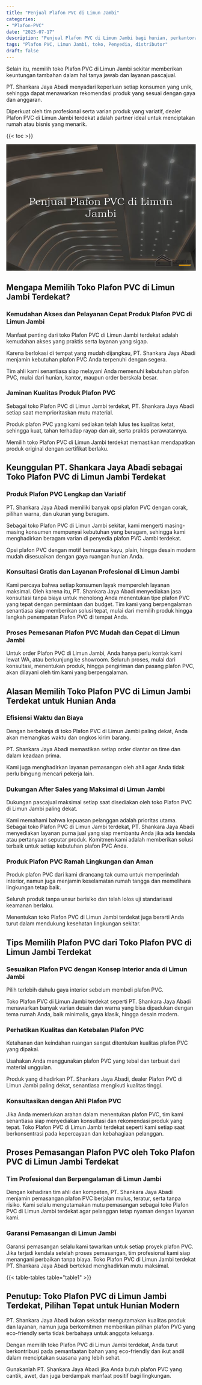 ```yaml
---
title: "Penjual Plafon PVC di Limun Jambi"
categories: 
- "Plafon-PVC"
date: "2025-07-17"
description: "Penjual Plafon PVC di Limun Jambi bagi hunian, perkantoran, dan gerai. Material terbaik, beragam motif, pilihan warna modern, beserta jasa instalasi dikerjakan oleh tenaga ahli berpengalaman serta kepastian resmi!|Layanan distribusi Plafon PVC di Limun Jambi untuk keperluan rumah, kantor, maupun toko, dengan plafon unggulan dan penempatan oleh tim ahli serta garansi resmi.|Alternatif Plafon PVC di Limun Jambi yang andal bagi hunian, kantor, dan ritel, dengan produk berkualitas dan penempatan ditangani oleh tenaga ahli profesional serta kepastian resmi.|Penyediaan Plafon PVC di Limun Jambi untuk hunian, perkantoran, dan ritel, beserta material berkualitas dan instalasi oleh tenaga ahli ahli, disertai dengan garansi resmi.}"
tags: "Plafon PVC, Limun Jambi, toko, Penyedia, distributor"
draft: false
---
```


Selain itu, memilih toko Plafon PVC di Limun Jambi sekitar memberikan keuntungan tambahan dalam hal tanya jawab dan layanan pascajual.

PT. Shankara Jaya Abadi menyadari keperluan setiap konsumen yang unik, sehingga dapat menawarkan rekomendasi produk yang sesuai dengan gaya dan anggaran.

Diperkuat oleh tim profesional serta varian produk yang variatif, dealer Plafon PVC di Limun Jambi terdekat adalah partner ideal untuk menciptakan rumah atau bisnis yang menarik.

{{< toc >}}

![Penjual Plafon PVC di Limun Jambi](/images/Plafon-PVC/Penjual-Plafon-PVC-di-Limun-Jambi.png)


## Mengapa Memilih Toko Plafon PVC di Limun Jambi Terdekat?

### Kemudahan Akses dan Pelayanan Cepat Produk Plafon PVC di Limun Jambi

Manfaat penting dari toko Plafon PVC di Limun Jambi terdekat adalah kemudahan akses yang praktis serta layanan yang sigap.

Karena berlokasi di tempat yang mudah dijangkau, PT. Shankara Jaya Abadi menjamin kebutuhan plafon PVC Anda terpenuhi dengan segera.

Tim ahli kami senantiasa siap melayani Anda memenuhi kebutuhan plafon PVC, mulai dari hunian, kantor, maupun order berskala besar.

### Jaminan Kualitas Produk Plafon PVC

Sebagai toko Plafon PVC di Limun Jambi terdekat, PT. Shankara Jaya Abadi setiap saat memprioritaskan mutu material.

Produk plafon PVC yang kami sediakan telah lulus tes kualitas ketat, sehingga kuat, tahan terhadap rayap dan air, serta praktis perawatannya.

Memilih toko Plafon PVC di Limun Jambi terdekat memastikan mendapatkan produk original dengan sertifikat berlaku.

## Keunggulan PT. Shankara Jaya Abadi sebagai Toko Plafon PVC di Limun Jambi Terdekat

### Produk Plafon PVC Lengkap dan Variatif

PT. Shankara Jaya Abadi memiliki banyak opsi plafon PVC dengan corak, pilihan warna, dan ukuran yang beragam.

Sebagai toko Plafon PVC di Limun Jambi sekitar, kami mengerti masing-masing konsumen mempunyai kebutuhan yang beragam, sehingga kami menghadirkan beragam varian di penyedia plafon PVC Jambi terdekat.

Opsi plafon PVC dengan motif bernuansa kayu, plain, hingga desain modern mudah disesuaikan dengan gaya ruangan hunian Anda.

### Konsultasi Gratis dan Layanan Profesional di Limun Jambi

Kami percaya bahwa setiap konsumen layak memperoleh layanan maksimal. Oleh karena itu, PT. Shankara Jaya Abadi menyediakan jasa konsultasi tanpa biaya untuk menolong Anda menentukan tipe plafon PVC yang tepat dengan permintaan dan budget. Tim kami yang berpengalaman senantiasa siap memberikan solusi tepat, mulai dari memilih produk hingga langkah penempatan Plafon PVC di tempat Anda.

### Proses Pemesanan Plafon PVC Mudah dan Cepat di Limun Jambi

Untuk order Plafon PVC di Limun Jambi, Anda hanya perlu kontak kami lewat WA, atau berkunjung ke showroom. Seluruh proses, mulai dari konsultasi, menentukan produk, hingga pengiriman dan pasang plafon PVC, akan dilayani oleh tim kami yang berpengalaman.

## Alasan Memilih Toko Plafon PVC di Limun Jambi Terdekat untuk Hunian Anda

### Efisiensi Waktu dan Biaya

Dengan berbelanja di toko Plafon PVC di Limun Jambi paling dekat, Anda akan memangkas waktu dan ongkos kirim barang.

PT. Shankara Jaya Abadi memastikan setiap order diantar on time dan dalam keadaan prima.

Kami juga menghadirkan layanan pemasangan oleh ahli agar Anda tidak perlu bingung mencari pekerja lain.

### Dukungan After Sales yang Maksimal di Limun Jambi

Dukungan pascajual maksimal setiap saat disediakan oleh toko Plafon PVC di Limun Jambi paling dekat.

Kami memahami bahwa kepuasan pelanggan adalah prioritas utama. Sebagai toko Plafon PVC di Limun Jambi terdekat, PT. Shankara Jaya Abadi menyediakan layanan purna jual yang siap membantu Anda jika ada kendala atau pertanyaan seputar produk. Komitmen kami adalah memberikan solusi terbaik untuk setiap kebutuhan plafon PVC Anda.

### Produk Plafon PVC Ramah Lingkungan dan Aman

Produk plafon PVC dari kami dirancang tak cuma untuk memperindah interior, namun juga menjamin keselamatan rumah tangga dan memelihara lingkungan tetap baik.

Seluruh produk tanpa unsur berisiko dan telah lolos uji standarisasi keamanan berlaku.

Menentukan toko Plafon PVC di Limun Jambi terdekat juga berarti Anda turut dalam mendukung kesehatan lingkungan sekitar.

## Tips Memilih Plafon PVC dari Toko Plafon PVC di Limun Jambi Terdekat

### Sesuaikan Plafon PVC dengan Konsep Interior anda di Limun Jambi

Pilih terlebih dahulu gaya interior sebelum membeli plafon PVC.

Toko Plafon PVC di Limun Jambi terdekat seperti PT. Shankara Jaya Abadi menawarkan banyak varian desain dan warna yang bisa dipadukan dengan tema rumah Anda, baik minimalis, gaya klasik, hingga desain modern.

### Perhatikan Kualitas dan Ketebalan Plafon PVC

Ketahanan dan keindahan ruangan sangat ditentukan kualitas plafon PVC yang dipakai.

Usahakan Anda menggunakan plafon PVC yang tebal dan terbuat dari material unggulan.

Produk yang dihadirkan PT. Shankara Jaya Abadi, dealer Plafon PVC di Limun Jambi paling dekat, senantiasa mengikuti kualitas tinggi.

### Konsultasikan dengan Ahli Plafon PVC

Jika Anda memerlukan arahan dalam menentukan plafon PVC, tim kami senantiasa siap menyediakan konsultasi dan rekomendasi produk yang tepat. Toko Plafon PVC di Limun Jambi terdekat seperti kami setiap saat berkonsentrasi pada kepercayaan dan kebahagiaan pelanggan.

## Proses Pemasangan Plafon PVC oleh Toko Plafon PVC di Limun Jambi Terdekat

### Tim Profesional dan Berpengalaman di Limun Jambi

Dengan kehadiran tim ahli dan kompeten, PT. Shankara Jaya Abadi menjamin pemasangan plafon PVC berjalan mulus, teratur, serta tanpa risiko. Kami selalu mengutamakan mutu pemasangan sebagai toko Plafon PVC di Limun Jambi terdekat agar pelanggan tetap nyaman dengan layanan kami.

### Garansi Pemasangan di Limun Jambi

Garansi pemasangan selalu kami tawarkan untuk setiap proyek plafon PVC. Jika terjadi kendala setelah proses pemasangan, tim profesional kami siap menangani perbaikan tanpa biaya. Toko Plafon PVC di Limun Jambi terdekat PT. Shankara Jaya Abadi bertekad menghadirkan mutu maksimal.

{{< table-tables table="table1" >}}

## Penutup: Toko Plafon PVC di Limun Jambi Terdekat, Pilihan Tepat untuk Hunian Modern

PT. Shankara Jaya Abadi bukan sekadar mengutamakan kualitas produk dan layanan, namun juga berkomitmen memberikan pilihan plafon PVC yang eco-friendly serta tidak berbahaya untuk anggota keluarga.

Dengan memilih toko Plafon PVC di Limun Jambi terdekat, Anda turut berkontribusi pada pemanfaatan bahan yang eco-friendly dan ikut andil dalam menciptakan suasana yang lebih sehat.

Gunakanlah PT. Shankara Jaya Abadi jika Anda butuh plafon PVC yang cantik, awet, dan juga berdampak manfaat positif bagi lingkungan.